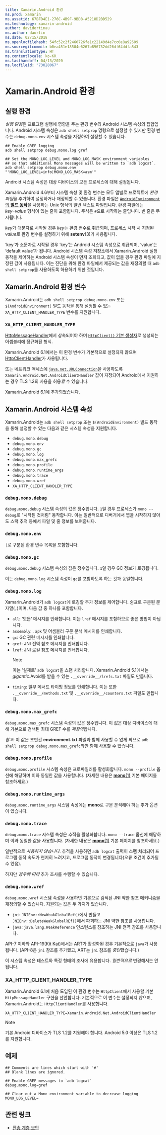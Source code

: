```yaml
---
title: Xamarin.Android 환경
ms.prod: xamarin
ms.assetid: 67BFD4E1-276C-4B9F-9BD8-A5218D2BD529
ms.technology: xamarin-android
author: davidortinau
ms.author: daortin
ms.date: 02/15/2018
ms.openlocfilehash: 54fc52c2f2460726fe1c22149d4e7cc0e8a92609
ms.sourcegitcommit: b0ea451e18504e6267b896732dd26df64ddfa843
ms.translationtype: HT
ms.contentlocale: ko-KR
ms.lasthandoff: 04/13/2020
ms.locfileid: "73028067"
---
```

# <a name="xamarinandroid-environment"></a>Xamarin.Android 환경

## <a name="execution-environment"></a>실행 환경

*실행 환경*은 프로그램 실행에 영향을 주는 환경 변수와 Android 시스템 속성의 집합입니다. Android 시스템 속성은 `adb shell setprop` 명령으로 설정할 수 있지만 환경 변수는 `debug.mono.env` 시스템 속성을 지정하여 설정할 수 있습니다.

```shell
## Enable GREF logging
adb shell setprop debug.mono.log gref

## Set the MONO_LOG_LEVEL and MONO_LOG_MASK environment variables
## so that additional Mono messages will be written to `adb logcat`.
adb shell setprop debug.mono.env "'MONO_LOG_LEVEL=info|MONO_LOG_MASK=asm'"
```

Android 시스템 속성은 대상 디바이스의 모든 프로세스에 대해 설정됩니다.

Xamarin.Android 4.6부터 시스템 속성 및 환경 변수는 모두 앱별로 프로젝트에 *환경 파일*을 추가하여 설정하거나 재정의할 수 있습니다. 환경 파일은 [`AndroidEnvironment`의 **빌드 동작**](~/android/deploy-test/building-apps/build-process.md)을 사용하는 Unix 형식의 일반 텍스트 파일입니다.
환경 파일에는 *key=value* 형식이 있는 줄이 포함됩니다.
주석은 `#`으로 시작하는 줄입니다. 빈 줄은 무시됩니다.

*key*가 대문자로 시작될 경우 *key*는 환경 변수로 취급되며, 프로세스 시작 시 지정된 *value*로 환경 변수를 설정하기 위해 **setenv**(3)가 사용됩니다.

‘key’가 소문자로 시작될 경우 ‘key’는 Android 시스템 속성으로 취급되며, ‘value’는 ‘default value’가 됩니다.     Android 시스템 속성 저장소에서 Xamarin.Android 실행 동작을 제어하는 Android 시스템 속성이 먼저 조회되고, 값이 없을 경우 환경 파일에 지정된 값이 사용됩니다. 이는 진단을 위해 환경 파일에서 제공되는 값을 재정의할 때 `adb shell setprop`를 사용하도록 허용하기 위한 것입니다.

## <a name="xamarinandroid-environment-variables"></a>Xamarin.Android 환경 변수

Xamarin.Android는 `adb shell setprop debug.mono.env` 또는 `$(AndroidEnvironment)` 빌드 동작을 통해 설정할 수 있는 `XA_HTTP_CLIENT_HANDLER_TYPE` 변수를 지원합니다.

### `XA_HTTP_CLIENT_HANDLER_TYPE`

[HttpMessageHandler](https://docs.microsoft.com/dotnet/api/system.net.http.httpmessagehandler?view=xamarinandroid-7.1)에서 상속되어야 하며 [`HttpClient()` 기본 생성자](https://docs.microsoft.com/dotnet/api/system.net.http.httpclient.-ctor?view=xamarinandroid-7.1#System_Net_Http_HttpClient__ctor)로 생성되는 어셈블리에 정규화된 형식.

Xamarin.Android 6.1에서는 이 환경 변수가 기본적으로 설정되지 않으며 [HttpClientHandler](https://docs.microsoft.com/dotnet/api/system.net.http.httpclienthandler?view=xamarinandroid-7.1)가 사용됩니다.

또는 네트워크 액세스에 [`java.net.URLConnection`](xref:Java.Net.URLConnection)을 사용하도록 `Xamarin.Android.Net.AndroidClientHandler` 값이 지정되어
Android에서 지원하는 경우 TLS 1.2의 사용을 허용*할* 수 있습니다.

Xamarin.Android 6.1에 추가되었습니다.

## <a name="xamarinandroid-system-properties"></a>Xamarin.Android 시스템 속성

Xamarin.Android는 `adb shell setprop` 또는 `$(AndroidEnvironment)` 빌드 동작을 통해 설정할 수 있는 다음과 같은 시스템 속성을 지원합니다.

- `debug.mono.debug`
- `debug.mono.env`
- `debug.mono.gc`
- `debug.mono.log`
- `debug.mono.max_grefc`
- `debug.mono.profile`
- `debug.mono.runtime_args`
- `debug.mono.trace`
- `debug.mono.wref`
- `XA_HTTP_CLIENT_HANDLER_TYPE`

### `debug.mono.debug`

`debug.mono.debug` 시스템 속성의 값은 정수입니다. `1`일 경우 프로세스가 `mono --debug`로 "시작된 것처럼" 동작합니다.
이는 일반적으로 디버거에서 앱을 시작하지 않아도 스택 추적 등에서 파일 및 줄 정보를 보여줍니다.

### `debug.mono.env`

`|`로 구분된 환경 변수 목록을 포함합니다.

### `debug.mono.gc`

`debug.mono.debug` 시스템 속성의 값은 정수입니다.
`1`일 경우 GC 정보가 로깅됩니다.

이는 `debug.mono.log` 시스템 속성이 `gc`를 포함하도록 하는 것과 동일합니다.

### `debug.mono.log`

Xamarin.Android가 `adb logcat`에 로깅할 추가 정보를 제어합니다.
쉼표로 구분된 문자열(`,`)이며, 다음 값 중 하나를 포함합니다.

- `all`: ‘모든’ 메시지를 인쇄합니다.  이는 `lref` 메시지를 포함하므로 좋은 방법이 아닙니다.
- `assembly`: `.apk` 및 어셈블리 구문 분석 메시지를 인쇄합니다.
- `gc`: GC 관련 메시지를 인쇄합니다.
- `gref`: JNI 전역 참조 메시지를 인쇄합니다.
- `lref`: JNI 로컬 참조 메시지를 인쇄합니다.
  > [!NOTE]
  > 이는 ‘실제로’ `adb logcat`을 스팸 처리합니다. 
  > Xamarin.Android 5.1에서는 *gigantic*.Avoid를 받을 수 있는 `.__override__/lrefs.txt` 파일도
  > 만듭니다.
- `timing`: 일부 메서드 타이밍 정보를 인쇄합니다. 이는 또한 `.__override__/methods.txt` 및 `.__override__/counters.txt` 파일도 만듭니다.

### `debug.mono.max_grefc`

`debug.mono.max_grefc` 시스템 속성의 값은 정수입니다.
이 값은 대상 디바이스에 대해 기본으로 검색된 최대 GREF 수를 *재정의*합니다.

*참고:* 이 값은 조만간 **environment.txt** 파일과 함께 사용할 수 없게 되므로 `adb shell setprop
debug.mono.max_grefc`와만 함께 사용할 수 있습니다.

### `debug.mono.profile`

`debug.mono.profile` 시스템 속성은 프로파일러를 활성화합니다.
`mono --profile` 옵션에 해당하며 이와 동일한 값을 사용합니다. (자세한 내용은 [**mono**(1)](http://docs.go-mono.com/?link=man%3amono(1)) 기본 페이지를 참조하세요.)

### `debug.mono.runtime_args`

`debug.mono.runtime_args` 시스템 속성에는 **mono**로 구문 분석해야 하는 추가 옵션이 있습니다.

### `debug.mono.trace`

`debug.mono.trace` 시스템 속성은 추적을 활성화합니다.
`mono --trace` 옵션에 해당하며 이와 동일한 값을 사용합니다. (자세한 내용은 [**mono**(1)](http://docs.go-mono.com/?link=man%3amono(1)) 기본 페이지를 참조하세요.)

일반적으로 *사용하지 않습니다*. 추적을 사용하면 `adb logcat` 출력이 스팸 처리되어 프로그램 동작 속도가 현저히 느려지고, 프로그램 동작이 변경됩니다(오류 조건이 추가될 수 있음).

하지만 *경우에 따라* 추가 조사를 수행할 수 있습니다.

### `debug.mono.wref`

`debug.mono.wref` 시스템 속성을 사용하면 기본으로 검색된 JNI 약한 참조 메커니즘을 재정의할 수 있습니다. 지원되는 값은 두 가지가 있습니다.

- `jni`: `JNIEnv::NewWeakGlobalRef()`에서 만들고 `JNIEnv::DeleteWeakGlobalREf()`에서 파괴하는 JNI 약한 참조를 사용합니다.
- `java`: `java.lang.WeakReference` 인스턴스를 참조하는 JNI 전역 참조를 사용합니다.

API-7 이하와 API-19(Kit Kat)에서는 ART가 활성화된 경우 기본적으로 `java`가 사용됩니다. (API-8은 `jni` 참조를 추가했고, ART는 `jni` 참조를 *중단*했습니다.)

이 시스템 속성은 테스트와 특정 형태의 조사에 유용합니다.
*일반적으로* 변경해서는 안 됩니다.

### <a name="xa_http_client_handler_type"></a>XA\_HTTP\_CLIENT\_HANDLER\_TYPE

Xamarin.Android 6.1에 처음 도입된 이 환경 변수는 `HttpClient`에서 사용할 기본 `HttpMessageHandler` 구현을 선언합니다. 기본적으로 이 변수는 설정되지 않으며, Xamarin.Android는 `HttpClientHandler`를 사용합니다.

```shell
XA_HTTP_CLIENT_HANDLER_TYPE=Xamarin.Android.Net.AndroidClientHandler
```

> [!NOTE]
> 기본 Android 디바이스가 TLS 1.2를 지원해야 합니다.
Android 5.0 이상은 TLS 1.2를 지원합니다.

## <a name="example"></a>예제

```shell
## Comments are lines which start with '#'
## Blank lines are ignored.

## Enable GREF messages to `adb logcat`
debug.mono.log=gref

## Clear out a Mono environment variable to decrease logging
MONO_LOG_LEVEL=
```

## <a name="related-links"></a>관련 링크

- [전송 계층 보안](~/cross-platform/app-fundamentals/transport-layer-security.md)
